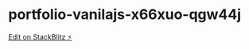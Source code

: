 # portfolio-vanilajs-x66xuo-qgw44j

[Edit on StackBlitz ⚡️](https://stackblitz.com/edit/portfolio-vanilajs-x66xuo-qgw44j)